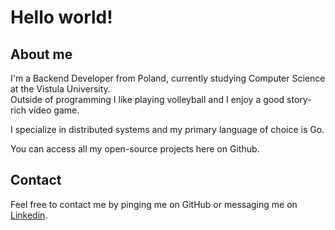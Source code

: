# Hello world!

## About me
I'm a Backend Developer from Poland, currently studying Computer Science at the Vistula University.\
Outside of programming I like playing volleyball and I enjoy a good story-rich video game.

I specialize in distributed systems and my primary language of choice is Go.

You can access all my open-source projects here on Github.

## Contact
Feel free to contact me by pinging me on GitHub or messaging me on [Linkedin](https://www.linkedin.com/in/konstanty-cyran).
